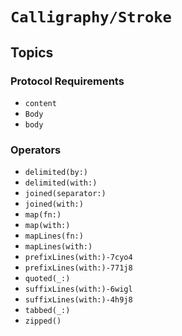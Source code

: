 #  ``Calligraphy/Stroke``

## Topics

### Protocol Requirements

- ``content``
- ``Body``
- ``body``

### Operators

- ``delimited(by:)``
- ``delimited(with:)``
- ``joined(separator:)``
- ``joined(with:)``
- ``map(fn:)``
- ``map(with:)``
- ``mapLines(fn:)``
- ``mapLines(with:)``
- ``prefixLines(with:)-7cyo4``
- ``prefixLines(with:)-771j8``
- ``quoted(_:)``
- ``suffixLines(with:)-6wigl``
- ``suffixLines(with:)-4h9j8``
- ``tabbed(_:)``
- ``zipped()``
